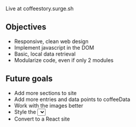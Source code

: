 Live at coffeestory.surge.sh

## Objectives
- Responsive, clean web design
- Implement javascript in the DOM
- Basic, local data retrieval
- Modularize code, even if only 2 modules

## Future goals
- Add more sections to site
- Add more entries and data points to coffeeData
- Work with the images better
- Style the <select> element better
- Convert to a React site
